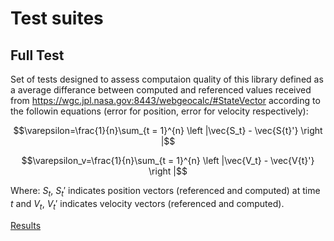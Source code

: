 # Test suites

## Full Test

Set of tests designed to assess computaion quality of this library defined as a average differance between computed and referenced values received from https://wgc.jpl.nasa.gov:8443/webgeocalc/#StateVector according to the followin equations (error for position, error for velocity respectively):

$$\varepsilon=\frac{1}{n}\sum_{t = 1}^{n} \left |\vec{S_t} - \vec{S{t}'}  \right |$$

$$\varepsilon_v=\frac{1}{n}\sum_{t = 1}^{n} \left |\vec{V_t} - \vec{V{t}'}  \right |$$

Where:
$S_t$, $S_{t}'$ indicates position vectors (referenced and computed) at time $t$ and $V_t$, $V_{t}'$ indicates velocity vectors (referenced and computed).

[Results](fullTest.results.md)
